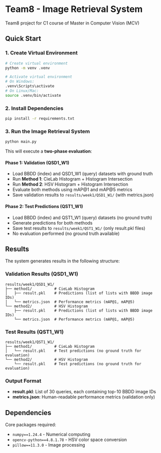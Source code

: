 # Team8 - Image Retrieval System

Team8 project for C1 course of Master in Computer Vision (MCV)

## Quick Start

### 1. Create Virtual Environment
```bash
# Create virtual environment
python -m venv .venv

# Activate virtual environment
# On Windows:
.venv\Scripts\activate
# On Linux/Mac:
source .venv/bin/activate
```

### 2. Install Dependencies
```bash
pip install -r requirements.txt
```

### 3. Run the Image Retrieval System
```bash
python main.py
```

This will execute a **two-phase evaluation**:

#### **Phase 1: Validation (QSD1_W1)**
- Load BBDD (index) and QSD1_W1 (query) datasets with ground truth
- Run **Method 1**: CieLab Histogram + Histogram Intersection
- Run **Method 2**: HSV Histogram + Histogram Intersection  
- Evaluate both methods using mAP@1 and mAP@5 metrics
- Save validation results to `results/week1/QSD1_W1/` (with metrics.json)

#### **Phase 2: Test Predictions (QST1_W1)**
- Load BBDD (index) and QST1_W1 (query) datasets (no ground truth)
- Generate predictions for both methods
- Save test results to `results/week1/QST1_W1/` (only result.pkl files)
- No evaluation performed (no ground truth available)

## Results

The system generates results in the following structure:

### **Validation Results (QSD1_W1)**
```
results/week1/QSD1_W1/
├── method1/          # CieLab Histogram
│   ├── result.pkl    # Predictions (list of lists with BBDD image IDs)
│   └── metrics.json  # Performance metrics (mAP@1, mAP@5)
└── method2/          # HSV Histogram
    ├── result.pkl    # Predictions (list of lists with BBDD image IDs)
    └── metrics.json  # Performance metrics (mAP@1, mAP@5)
```

### **Test Results (QST1_W1)**
```
results/week1/QST1_W1/
├── method1/          # CieLab Histogram
│   └── result.pkl    # Test predictions (no ground truth for evaluation)
└── method2/          # HSV Histogram
    └── result.pkl    # Test predictions (no ground truth for evaluation)
```

### **Output Format**
- **result.pkl**: List of 30 queries, each containing top-10 BBDD image IDs
- **metrics.json**: Human-readable performance metrics (validation only)

## Dependencies

Core packages required:
- `numpy==1.24.4` - Numerical computing
- `opencv-python==4.8.1.78` - HSV color space conversion
- `pillow==11.3.0` - Image processing

